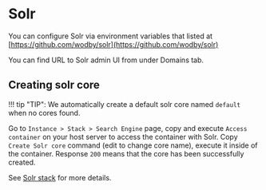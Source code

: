 # Solr

You can configure Solr via environment variables that listed at [https://github.com/wodby/solr](https://github.com/wodby/solr)

You can find URL to Solr admin UI from under Domains tab.

## Creating solr core

!!! tip "TIP":
    We automatically create a default solr core named `default` when no cores found.

Go to `Instance > Stack > Search Engine` page, copy and execute `Access container` on your host server to access the container with Solr. Copy `Create Solr core` command (edit to change core name), execute it inside of the container. Response `200` means that the core has been successfully created.

See [Solr stack](https://cloud.wodby.com/stackhub/dc8074a9-f27d-44a8-8f88-5922b4e16d2f) for more details.
